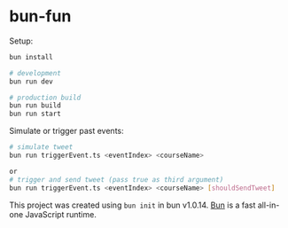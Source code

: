# bun-fun

Setup:

```bash
bun install

# development
bun run dev

# production build
bun run build
bun run start
```

Simulate or trigger past events:

```bash
# simulate tweet
bun run triggerEvent.ts <eventIndex> <courseName>

or
# trigger and send tweet (pass true as third argument)
bun run triggerEvent.ts <eventIndex> <courseName> [shouldSendTweet]
```

This project was created using `bun init` in bun v1.0.14. [Bun](https://bun.sh) is a fast all-in-one JavaScript runtime.
